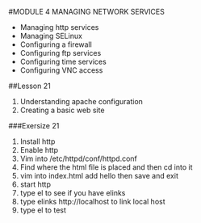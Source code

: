 #MODULE 4 MANAGING NETWORK SERVICES

- Managing http services
- Managing SELinux
- Configuring a firewall
- Configuring ftp services
- Configuring time services
- Configuring VNC access


##Lesson 21

1. Understanding apache configuration
2. Creating a basic web site


###Exersize 21

1. Install http
2. Enable http
3. Vim into /etc/httpd/conf/httpd.conf
4. Find where the html file is placed and then cd into it
5. vim into index.html add hello then save and exit
6. start http
7. type el to see if you have elinks
8. type elinks http://localhost to link local host
9. type el to test

